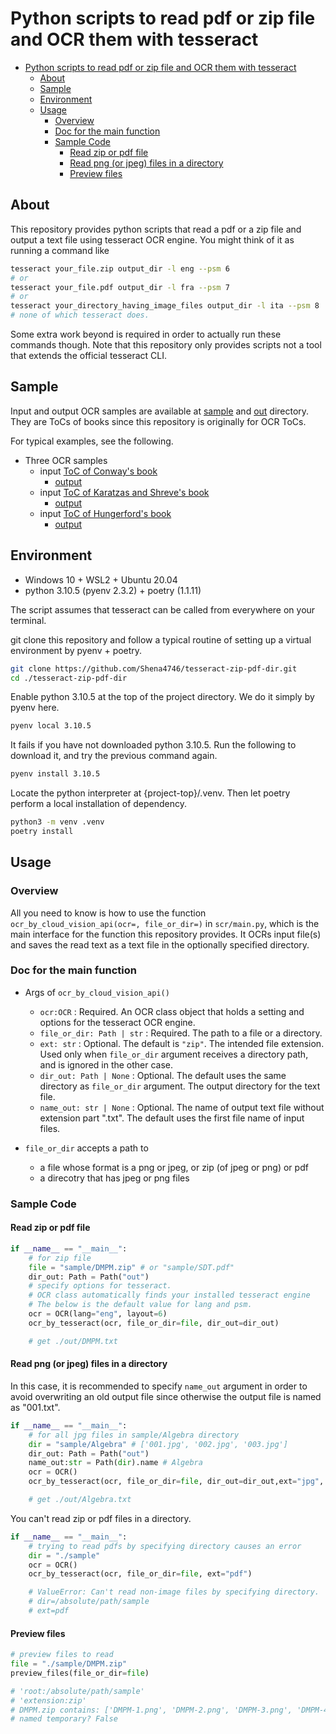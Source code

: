 # Python scripts to read pdf or zip file and OCR them with tesseract

- [Python scripts to read pdf or zip file and OCR them with tesseract](#python-scripts-to-read-pdf-or-zip-file-and-ocr-them-with-tesseract)
    - [About](#about)
    - [Sample](#sample)
    - [Environment](#environment)
    - [Usage](#usage)
        - [Overview](#overview)
        - [Doc for the main function](#doc-for-the-main-function)
        - [Sample Code](#sample-code)
            - [Read zip or pdf file](#read-zip-or-pdf-file)
            - [Read png (or jpeg) files in a directory](#read-png-or-jpeg-files-in-a-directory)
            - [Preview files](#preview-files)

## About

This repository provides python scripts that read a pdf or a zip file and output a text file using tesseract OCR engine. You might think of it as running a command like

```bash
tesseract your_file.zip output_dir -l eng --psm 6
# or 
tesseract your_file.pdf output_dir -l fra --psm 7
# or 
tesseract your_directory_having_image_files output_dir -l ita --psm 8
# none of which tesseract does.
```

Some extra work beyond is required in order to actually run these commands though. Note that this repository only provides scripts not a tool that extends the official tesseract CLI.

## Sample

Input and output OCR samples are available at [sample](/sample/) and [out](/out/) directory. They are ToCs of books since this repository is originally for OCR ToCs.

For typical examples, see the following.

- Three OCR samples
  - input [ToC of Conway's book](/sample/FA/)
    - [output](/out/FA.txt)
  - input [ToC of Karatzas and Shreve's book](/sample/BMSC.pdf)
    - [output](/out/BMSC.txt)
  - input [ToC of Hungerford's book](/sample/Algebra/)
    - [output](/out/Algebra.txt)

## Environment

- Windows 10 + WSL2 + Ubuntu 20.04
- python 3.10.5 (pyenv 2.3.2) + poetry (1.1.11)

The script assumes that tesseract can be called from everywhere on your terminal.

git clone this repository and follow a typical routine of setting up a virtual environment by pyenv + poetry.

```bash
git clone https://github.com/Shena4746/tesseract-zip-pdf-dir.git
cd ./tesseract-zip-pdf-dir
```

Enable python 3.10.5 at the top of the project directory. We do it simply by pyenv here.

```bash
pyenv local 3.10.5
```

It fails if you have not downloaded python 3.10.5. Run the following to download it, and try the previous command again.

```bash
pyenv install 3.10.5
```

Locate the python interpreter at {project-top}/.venv. Then let poetry perform a local installation of dependency.

```bash
python3 -m venv .venv
poetry install
```

## Usage

### Overview

All you need to know is how to use the function `ocr_by_cloud_vision_api(ocr=, file_or_dir=)` in `scr/main.py`, which is the main interface for the function this repository provides. It OCRs input file(s) and saves the read text as a text file in the optionally specified directory.

### Doc for the main function

- Args of `ocr_by_cloud_vision_api()`
  - `ocr:OCR` : Required. An OCR class object that holds a setting and options for the tesseract OCR engine.
  - `file_or_dir: Path | str` : Required. The path to a file or a directory.
  - `ext: str` : Optional. The default is `"zip"`. The intended file extension. Used only when `file_or_dir` argument receives a directory path, and is ignored in the other case.
  - `dir_out: Path | None` : Optional. The default uses the same directory as `file_or_dir` argument. The output directory for the text file.
  - `name_out: str | None` : Optional. The name of output text file without extension part ".txt". The default uses the first file name of input files.

- `file_or_dir` accepts a path to
  - a file whose format is a png or jpeg, or zip (of jpeg or png) or pdf
  - a direcotry that has jpeg or png files

### Sample Code

#### Read zip or pdf file

```python
if __name__ == "__main__":
    # for zip file
    file = "sample/DMPM.zip" # or "sample/SDT.pdf" 
    dir_out: Path = Path("out")
    # specify options for tesseract.
    # OCR class automatically finds your installed tesseract engine
    # The below is the default value for lang and psm.
    ocr = OCR(lang="eng", layout=6)
    ocr_by_tesseract(ocr, file_or_dir=file, dir_out=dir_out)

    # get ./out/DMPM.txt
```

#### Read png (or jpeg) files in a directory

In this case, it is recommended to specify `name_out` argument in order to avoid overwriting an old output file since otherwise the output file is named as "001.txt".

```python
if __name__ == "__main__":
    # for all jpg files in sample/Algebra directory
    dir = "sample/Algebra" # ['001.jpg', '002.jpg', '003.jpg']
    dir_out: Path = Path("out")
    name_out:str = Path(dir).name # Algebra
    ocr = OCR()
    ocr_by_tesseract(ocr, file_or_dir=file, dir_out=dir_out,ext="jpg", name_out=name_out)

    # get ./out/Algebra.txt
```

You can't read zip or pdf files in a directory.

```python
if __name__ == "__main__":
    # trying to read pdfs by specifying directory causes an error
    dir = "./sample"
    ocr = OCR()
    ocr_by_tesseract(ocr, file_or_dir=file, ext="pdf")

    # ValueError: Can't read non-image files by specifying directory.
    # dir=/absolute/path/sample
    # ext=pdf
```

#### Preview files

```python
# preview files to read
file = "./sample/DMPM.zip"
preview_files(file_or_dir=file)

# 'root:/absolute/path/sample'
# 'extension:zip'
# DMPM.zip contains: ['DMPM-1.png', 'DMPM-2.png', 'DMPM-3.png', 'DMPM-4.png', 'DMPM-5.png', 'DMPM-6.png', 'DMPM-7.png']
# named temporary? False
```
